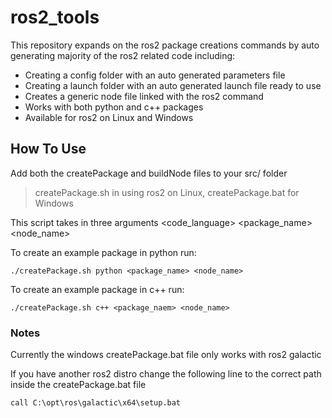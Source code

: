 # ros2_tools

This repository expands on the ros2 package creations commands by auto generating majority of the ros2 related code including:
- Creating a config folder with an auto generated parameters file
- Creating a launch folder with an auto generated launch file ready to use
- Creates a generic node file linked with the ros2 command
- Works with both python and c++ packages
- Available for ros2 on Linux and Windows

## How To Use

Add both the createPackage and buildNode files to your src/ folder 

> createPackage.sh in using ros2 on Linux, createPackage.bat for Windows


This script takes in three arguments <code_language> <package_name> <node_name>

To create an example package in python run:

```
./createPackage.sh python <package_name> <node_name>
```

To create an example package in c++ run:

```
./createPackage.sh c++ <package_naem> <node_name>
```

### Notes

Currently the windows createPackage.bat file only works with ros2 galactic 

If you have another ros2 distro change the following line to the correct path inside the createPackage.bat file

```
call C:\opt\ros\galactic\x64\setup.bat
```
